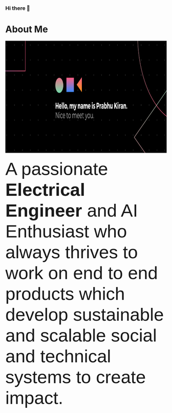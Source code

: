 ### Hi there 👋

# About Me

<p align="center">  <img width="720" height="350" src="https://raw.githubusercontent.com/PrabhuKiran8790/PrabhuKiran8790/main/banner.png">  </p>

<span style="font-family:Sans-serif; font-size:56px;"> A passionate **Electrical Engineer** and AI Enthusiast who always thrives to work on end to end products which develop sustainable and scalable social and technical systems to create impact.</span>
